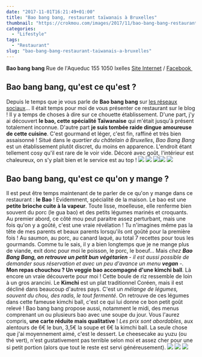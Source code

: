 ```yaml
---
date: "2017-11-01T16:21:49+01:00"
title: "Bao bang bang, restaurant taïwanais à Bruxelles"
thumbnail: "https://crokmou.com/images/2017/11/bao-bang-bang-restaurant-taïwanais-bruxelles-crokmou-blog-belge-cuisine-voyage-3.jpg"
categories:
  - "Lifestyle"
tags:
  - "Restaurant"
slug: "bao-bang-bang-restaurant-taiwanais-a-bruxelles"
---
```


**Bao bang bang** Rue de l'Aqueduc 155 1050 Ixelles [Site Internet](http://baobangbang.be/) / [Facebook ](https://www.facebook.com/baobangbangbruxelles/)

## **Bao bang bang, qu'est ce qu'est ?**

Depuis le temps que je vous parle de **Bao bang bang** sur [les réseaux sociaux](https://www.instagram.com/p/BZqO_f9FVGK/?taken-by=crokmou.blog)... Il était temps pour moi de vous présenter ce restaurant sur le blog ! Il y a temps de choses à dire sur ce chouette établissement. D'une part, j'y ai découvert **le bao, cette spécialité Taïwanaise** qui m'était jusqu'à présent totalement inconnue. D'autre part **je suis tombée raide dingue amoureuse de cette cuisine**. C'est gourmand et léger, c'est fin, raffiné et très bien assaisonné ! Situé dans le _quartier du châtelain à Bruxelles_, _Bao Bang Bang_ est un établissement plutôt discret, du moins en apparence. L'endroit étant tellement cosy qu'il est rare de le voir vide. Décoré avec goût, l'intérieur est chaleureux, on s'y plait bien et le service est au top ! ![](https://crokmou.com/images/bao-bang-bang-restaurant-taïwanais-bruxelles-crokmou-blog-belge-cuisine-voyage-8.jpg) ![](https://crokmou.com/images/bao-bang-bang-restaurant-taïwanais-bruxelles-crokmou-blog-belge-cuisine-voyage-1.jpg) ![](https://crokmou.com/images/bao-bang-bang-restaurant-taïwanais-bruxelles-crokmou-blog-belge-cuisine-voyage-6.jpg)![](https://crokmou.com/images/bao-bang-bang-restaurant-taïwanais-bruxelles-crokmou-blog-belge-cuisine-voyage-10.jpg) ![](https://crokmou.com/images/bao-bang-bang-restaurant-taïwanais-bruxelles-crokmou-blog-belge-cuisine-voyage-7.jpg)

## **Bao bang bang, qu'est ce qu'on y mange ?**

Il est peut être temps maintenant de te parler de ce qu'on y mange dans ce restaurant : **le Bao** ! Evidemment, spécialité de la maison. Le bao est une **petite brioche cuite à la vapeur**. Toute lisse, moelleuse, elle renferme bien souvent du porc (le gua bao) et des petits légumes marinés et croquants. Au premier abord, ce côté mou peut paraitre assez perturbant, mais une fois qu'on y a goûté, c'est une vraie révélation ! Tu n'imagines même pas la tête de mes parents et beaux parents lorsqu'ils ont goûté pour la première fois ! Au saumon, au porc, au canard laqué, au total 7 recettes pour tous les gourmands. Comme tu le sais, il y a bien longtemps que je ne mange plus de viande, exit donc pour moi le poisson, le porc, le boeuf... Mais _chez **Bao Bang Bang, on retrouve un petit bun végétarien** - il est aussi possible de demander sous réservation et avec un peu d'avance un menu **vegan** -._ **Mon repas chouchou ? Un veggie bao accompagné d'une kimchi ball**. Là encore un vraie découverte pour moi ! Cette boule de riz ressemble de loin à un gros arancini. Le **Kimchi** est un plat traditionnel Coréen, mais il est décliné dans beaucoup d'autres pays. C'est un _mélange de légumes, souvent du chou, des radis, le tout fermenté_. On retrouve de ces légumes dans cette fameuse kimchi ball, c'est ce qui lui donne ce bon petit goût relevé ! Bao bang bang propose aussi, notamment le midi, des menus comprenant un ou plusieurs bao avec une soupe du jour. Vous l'aurez compris, **une carte réduite mais qualitative** ! _Les prix sont abordables_, aux alentours de 6€ le bun, 3,5€ la soupe et 6€ la kimchi ball. La seule chose que j'ai moyennement aimé, c'est le dessert. Le cheesecake au yuzu (ou thé vert), n'est gustativement pas terrible selon moi et assez cher pour une si petit portion (alors que tout le reste est servi généreusement). ![](https://crokmou.com/images/bao-bang-bang-restaurant-taïwanais-bruxelles-crokmou-blog-belge-cuisine-voyage-2.jpg) ![](https://crokmou.com/images/bao-bang-bang-restaurant-taïwanais-bruxelles-crokmou-blog-belge-cuisine-voyage-5.jpg) ![](https://crokmou.com/images/bao-bang-bang-restaurant-taïwanais-bruxelles-crokmou-blog-belge-cuisine-voyage-4.jpg)